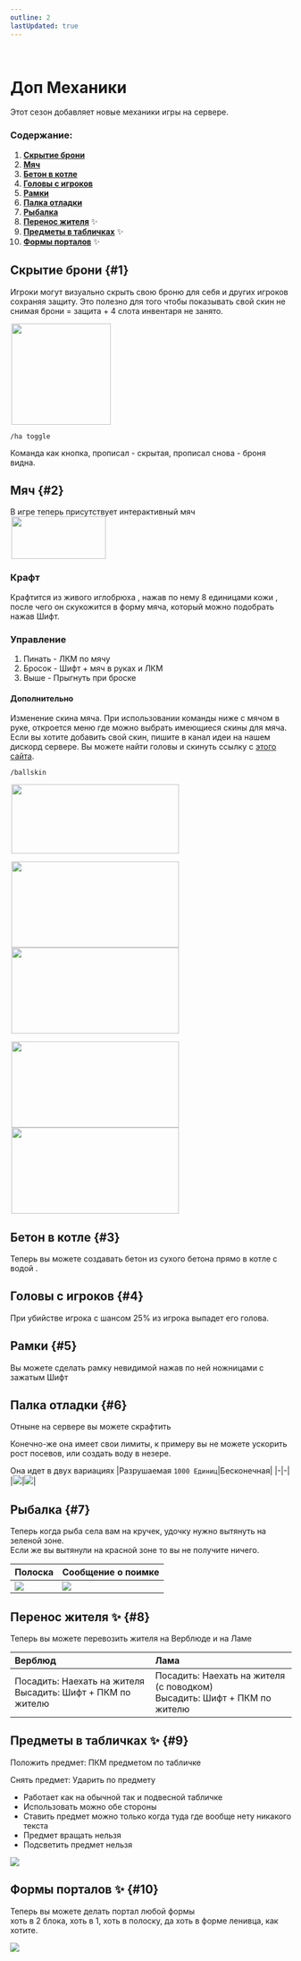```yaml
---
outline: 2
lastUpdated: true
---
```


<Pill name="🍨 ML Плюс" link="./" color="#868dcc" /> <br/>
 
# Доп Механики
Этот сезон добавляет новые механики игры на сервере.

### Содержание:

1. **[Скрытие брони](#1)**
2. **[Мяч](#2)**
3. **[Бетон в котле](#3)**
4. **[Головы с игроков](#4)**
5. **[Рамки](#5)**
6. **[Палка отладки](#6)** 
7. **[Рыбалка](#7)** 
8. **[Перенос жителя](#8)** ✨  
9. **[Предметы в табличках](#9)** ✨
10. **[Формы порталов](#10)** ✨


## Скрытие брони  {#1}
Игроки могут визуально скрыть свою броню для себя и других игроков сохраняя защиту.
Это полезно для того чтобы показывать свой скин не снимая брони = защита + 4 слота инвентаря не занято.

<img src="/WIKI/ML-Plus/Additional-Mechanics/demo_img_1.png" style="display: inline; margin: 0 2px; vertical-align: middle;  width: 178px; height: 181px;" />

```
/ha toggle
```
Команда как кнопка, прописал - скрытая, прописал снова - броня видна.

## Мяч  {#2}
<!-- > [!WARNING] Перестал работать при переходе 1.21.1 -->

<!-- ::: details Описание -->

В игре теперь присутствует интерактивный мяч<br/> <img src="/WIKI/ML-Plus/Additional-Mechanics/demo_img_2.png" style="display: inline; margin: 0 2px; vertical-align: middle;  width: 169px; height: 76px;" />

### Крафт 
Крафтится из живого иглобрюха  , нажав по нему 8 единицами кожи , после чего он скукожится в форму мяча, который можно подобрать нажав Шифт.

### Управление
1. Пинать - ЛКМ по мячу
2. Бросок - Шифт + мяч в руках и ЛКМ
3. Выше - Прыгнуть при броске


#### Дополнительно
Изменение скина мяча. При использовании команды ниже с мячом в руке, откроется меню где можно выбрать имеющиеся скины для мяча. Если вы хотите добавить свой скин, пишите в канал идеи на нашем дискорд сервере. Вы можете найти головы и скинуть ссылку с [этого сайта](https://minecraft-heads.com/).
``` 
/ballskin
```

<img src="/WIKI/ML-Vanila-2/Additional-Mechanics/demo_img_5.png" style="display: inline; margin: 0 2px; vertical-align: middle;  width: 300px; height: 124px;" />

<img src="/WIKI/ML-Vanila-2/Additional-Mechanics/demo_img_6.avif" style="display: inline; margin: 0 2px; vertical-align: middle;  width: 300px; height: 154px;" /> <img src="/WIKI/ML-Vanila-2/Additional-Mechanics/demo_img_7.avif" style="display: inline; margin: 0 2px; vertical-align: middle;  width: 300px; height: 154px;" /> 

<img src="/WIKI/ML-Vanila-2/Additional-Mechanics/demo_img_8.avif" style="display: inline; margin: 0 2px; vertical-align: middle;  width: 300px; height: 154px;" />  <img src="/WIKI/ML-Vanila-2/Additional-Mechanics/demo_img_9.avif" style="display: inline; margin: 0 2px; vertical-align: middle;  width: 300px; height: 154px;" /> 

<!-- ::: -->

## Бетон в котле  {#3}
Теперь вы можете создавать бетон  из сухого бетона  прямо в котле с водой .

## Головы с игроков  {#4}
При убийстве игрока с шансом 25% из игрока выпадет его голова.

## Рамки  {#5}
Вы можете сделать рамку невидимой нажав по ней ножницами с зажатым Шифт

## Палка отладки  {#6} 

Отныне на сервере вы можете скрафтить <Pill name="Палку отладки" link="https://ru.minecraft.wiki/w/%D0%9F%D0%B0%D0%BB%D0%BA%D0%B0_%D0%BE%D1%82%D0%BB%D0%B0%D0%B4%D0%BA%D0%B8" image="https://minecraft.wiki/images/Debug_Stick.gif?c7249"/>

Конечно-же она имеет свои лимиты, к примеру вы не можете ускорить рост посевов, или создать воду в незере.

Она идет в двух вариациях
|Разрушаемая `1000 Единиц`|Бесконечная|
|-|-|
|![](/WIKI/ML-Plus/Additional-Mechanics/demo_img_3.png)|![](/WIKI/ML-Plus/Additional-Mechanics/demo_img_4.png)|

## Рыбалка   {#7} 

Теперь когда рыба села вам на кручек, удочку нужно вытянуть на зеленой зоне. <br/>
Если же вы вытянули на красной зоне то вы не получите ничего.

|Полоска|Сообщение о поимке|
|-|-|
|![](/WIKI/ML-Plus/Additional-Mechanics/demo_img_5.png)|![](/WIKI/ML-Plus/Additional-Mechanics/demo_img_6.png)|

## Перенос жителя ✨  {#8} 

Теперь вы можете перевозить жителя на Верблюде и на Ламе

|Верблюд|Лама|
|:-|:-|
| Посадить: Наехать на жителя <br/> Высадить: Шифт + ПКМ по жителю | Посадить: Наехать на жителя  <br/> (с поводком) <br/> Высадить: Шифт + ПКМ по жителю |

## Предметы в табличках ✨  {#9} 

Положить предмет: ПКМ предметом по табличке

Снять предмет: Ударить по предмету

- Работает как на обычной так и подвесной табличке
- Использовать можно обе стороны
- Ставить предмет можно только когда туда где вообще нету никакого текста
- Предмет вращать нельзя
- Подсветить предмет нельзя

![](/WIKI/ML-Plus/Additional-Mechanics/demo_img_7.png)


## Формы порталов ✨  {#10} 

Теперь вы можете делать портал любой формы<br/> 
хоть в 2 блока, хоть в 1, хоть в полоску, да хоть в форме ленивца, как хотите.

![](/WIKI/ML-Plus/Additional-Mechanics/demo_img_8.png)
